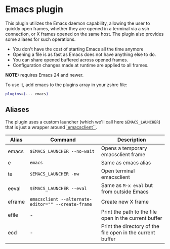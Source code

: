 # Emacs plugin

This plugin utilizes the Emacs daemon capability, allowing the user to quickly
open frames, whether they are opened in a terminal via a ssh connection, or X
frames opened on the same host. The plugin also provides some aliases for such
operations.

-   You don't have the cost of starting Emacs all the time anymore
-   Opening a file is as fast as Emacs does not have anything else to do.
-   You can share opened buffered across opened frames.
-   Configuration changes made at runtime are applied to all frames.

**NOTE:** requires Emacs 24 and newer.

To use it, add emacs to the plugins array in your zshrc file:

```zsh
plugins=(... emacs)
```

## Aliases

The plugin uses a custom launcher (which we'll call here `$EMACS_LAUNCHER`) that
is just a wrapper around
[`emacsclient``](https://www.emacswiki.org/emacs/EmacsClient).

| Alias  | Command                                            | Description                                                |
| ------ | -------------------------------------------------- | ---------------------------------------------------------- |
| emacs  | `$EMACS_LAUNCHER --no-wait`                        | Opens a temporary emacsclient frame                        |
| e      | `emacs`                                            | Same as emacs alias                                        |
| te     | `$EMACS_LAUNCHER -nw`                              | Open terminal emacsclient                                  |
| eeval  | `$EMACS_LAUNCHER --eval`                           | Same as `M-x eval` but from outside Emacs                  |
| eframe | `emacsclient --alternate-editor="" --create-frame` | Create new X frame                                         |
| efile  | -                                                  | Print the path to the file open in the current buffer      |
| ecd    | -                                                  | Print the directory of the file open in the current buffer |
